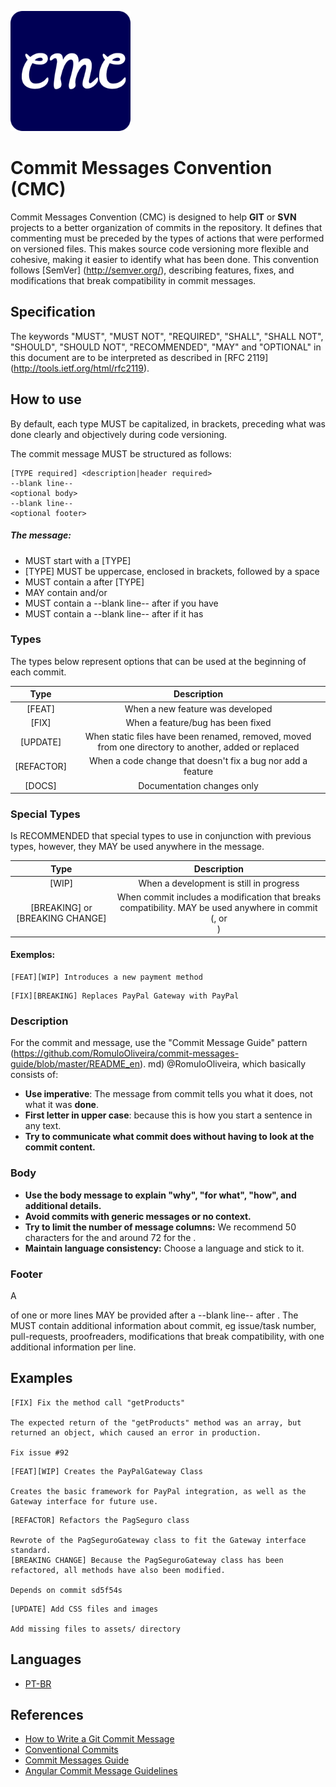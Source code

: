 ![thumb-image](./images/android-chrome-192x192.png) 

Commit Messages Convention (CMC)
===

Commit Messages Convention (CMC) is designed to help **GIT** or **SVN** projects to a better organization of commits in the repository.
It defines that commenting must be preceded by the types of actions that were performed on versioned files.
This makes source code versioning more flexible and cohesive, making it easier to identify what has been done.
This convention follows [SemVer] (http://semver.org/), describing features, fixes, and modifications that break compatibility in commit messages. 

## Specification
The keywords "MUST", "MUST NOT", "REQUIRED", "SHALL", "SHALL NOT", "SHOULD", "SHOULD NOT", "RECOMMENDED", "MAY" and "OPTIONAL" in this document are to be interpreted as described in [RFC 2119] (http://tools.ietf.org/html/rfc2119).

## How to use
By default, each type MUST be capitalized, in brackets, preceding what was done clearly and objectively during code versioning.

The commit message MUST be structured as follows:

```
[TYPE required] <description|header required>
--blank line--
<optional body>
--blank line--
<optional footer>
```
##### The message:
- MUST start with a [TYPE]
- [TYPE] MUST be uppercase, enclosed in brackets, followed by a space
- MUST contain a <description> after [TYPE]
- MAY contain <body> and/or <footer>
- MUST contain a --blank line-- after <description> if you have <body>
- MUST contain a --blank line-- after <body> if it has <footer>

### Types
The types below represent options that can be used at the beginning of each commit.

| Type      | Description |
|:-:        | :-: |
|[FEAT]     | When a new feature was developed |
|[FIX]      | When a feature/bug has been fixed |
|[UPDATE]   | When static files have been renamed, removed, moved from one directory to another, added or replaced |
|[REFACTOR] | When a code change that doesn't fix a bug nor add a feature |
|[DOCS]     | Documentation changes only |

### Special Types
Is RECOMMENDED that special types to use in conjunction with previous types, however, they MAY be used anywhere in the message.

| Type                              | Description |
|:-:                                | :-: |
|[WIP]                              | When a development is still in progress |
|[BREAKING] or [BREAKING CHANGE]    | When commit includes a modification that breaks compatibility. MAY be used anywhere in commit (<description>, <body> or <footer>) |


#### Exemplos:
```
[FEAT][WIP] Introduces a new payment method
```
```
[FIX][BREAKING] Replaces PayPal Gateway with PayPal
```

### Description
For the commit <description> and <body> message, use the "Commit Message Guide" pattern (https://github.com/RomuloOliveira/commit-messages-guide/blob/master/README_en). md) @RomuloOliveira, which basically consists of:
- **Use imperative**: The message from commit tells you what it does, not what it was **done**.
- **First letter in upper case**: because this is how you start a sentence in any text.
- **Try to communicate what commit does without having to look at the commit content.**

### Body
- **Use the body message to explain "why", "for what", "how", and additional details.**
- **Avoid commits with generic messages or no context.**
- **Try to limit the number of message columns:** We recommend 50 characters for the <description> and around 72 for the <body>.
- **Maintain language consistency:** Choose a language and stick to it.

### Footer
A <footer> of one or more lines MAY be provided after a --blank line-- after <body>.
The <footer> MUST contain additional information about commit, eg issue/task number, pull-requests, proofreaders, modifications that break compatibility, with one additional information per line.

## Examples
```
[FIX] Fix the method call "getProducts"

The expected return of the "getProducts" method was an array, but returned an object, which caused an error in production.

Fix issue #92
```

```
[FEAT][WIP] Creates the PayPalGateway Class

Creates the basic framework for PayPal integration, as well as the Gateway interface for future use.
```

```
[REFACTOR] Refactors the PagSeguro class

Rewrote of the PagSeguroGateway class to fit the Gateway interface standard.
[BREAKING CHANGE] Because the PagSeguroGateway class has been refactored, all methods have also been modified.

Depends on commit sd5f54s
```

```
[UPDATE] Add CSS files and images

Add missing files to assets/ directory
```

## Languages
- [PT-BR](./README-pt_BR.md)

## References
- [How to Write a Git Commit Message](https://chris.beams.io/posts/git-commit/)
- [Conventional Commits](https://www.conventionalcommits.org/pt-br/)
- [Commit Messages Guide](https://github.com/RomuloOliveira/commit-messages-guide)
- [Angular Commit Message Guidelines](https://github.com/angular/angular/blob/22b96b9/CONTRIBUTING.md#-commit-message-guidelines)